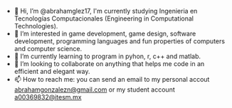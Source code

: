 - 👋 Hi, I’m @abrahamglez17, I'm currently studying Ingenieria en Tecnologías Computacionales (Engineering in Computational Technologies).
- 👀 I’m interested in game development, game design, software development, programming languages and fun properties of computers and computer science.
- 🌱 I’m currently learning to program in pyhon, r, c++ and matlab.
- 💞️ I’m looking to collaborate on anything that helps me code in an efficient and elegant way.
- 📫 How to reach me: you can send an email to my personal accout abrahamgonzalezn@gmail.com or my student account a00369832@itesm.mx

<!---
abrahamglez17/abrahamglez17 is a ✨ special ✨ repository because its `README.md` (this file) appears on your GitHub profile.
You can click the Preview link to take a look at your changes.
--->
